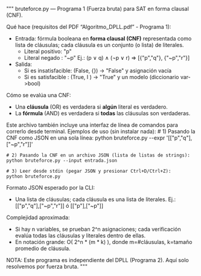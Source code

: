 """
bruteforce.py — Programa 1 (Fuerza bruta) para SAT en forma clausal (CNF).

Qué hace (requisitos del PDF “Algoritmo_DPLL.pdf” - Programa 1):
- Entrada: fórmula booleana en **forma clausal (CNF)** representada como lista de cláusulas;
  cada cláusula es un conjunto (o lista) de literales.
  * Literal positivo: "p"
  * Literal negado  : "~p"
  Ej.: (p ∨ q) ∧ (¬p ∨ r)  =>  [{"p","q"}, {"~p","r"}]
- Salida:
  * Si es insatisfacible: (False, {})  -> "False" y asignación vacía
  * Si es satisfacible  : (True,  I )  -> "True" y un modelo (diccionario var->bool)

Cómo se evalúa una CNF:
- Una **cláusula** (OR) es verdadera si **algún** literal es verdadero.
- La **fórmula** (AND) es verdadera si **todas** las cláusulas son verdaderas.

Este archivo también incluye una interfaz de línea de comandos para correrlo desde terminal.
Ejemplos de uso (sin instalar nada):
    # 1) Pasando la CNF como JSON en una sola línea:
    python bruteforce.py --expr '[["p","q"],["~p","r"]]'

    # 2) Pasando la CNF en un archivo JSON (lista de listas de strings):
    python bruteforce.py --input entrada.json

    # 3) Leer desde stdin (pegar JSON y presionar Ctrl+D/Ctrl+Z):
    python bruteforce.py

Formato JSON esperado por la CLI:
- Una lista de cláusulas; cada cláusula es una lista de literales.
  Ej.: [["p","q"],["~p","r"]]   ó   [["p"],["~p"]]

Complejidad aproximada:
- Si hay n variables, se prueban 2^n asignaciones;
  cada verificación evalúa todas las cláusulas y literales dentro de ellas.
- En notación grande: O( 2^n * (m * k) ), donde m=#cláusulas, k=tamaño promedio de cláusula.

NOTA: Este programa es independiente del DPLL (Programa 2). Aquí solo resolvemos por fuerza bruta.
"""
